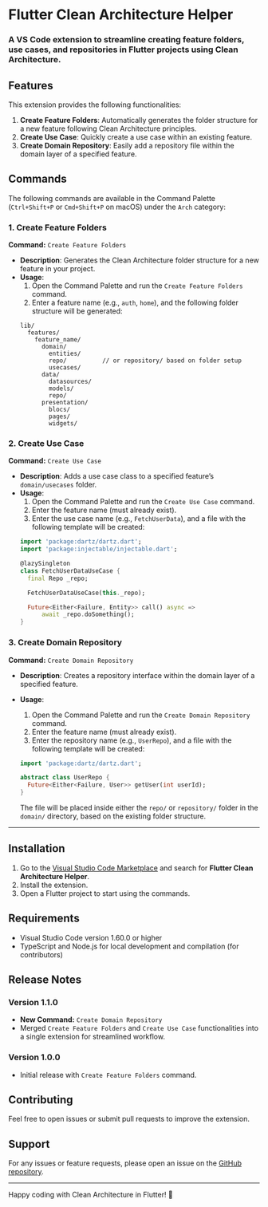 # Flutter Clean Architecture Helper

### A VS Code extension to streamline creating feature folders, use cases, and repositories in Flutter projects using Clean Architecture.

## Features

This extension provides the following functionalities:

1. **Create Feature Folders**: Automatically generates the folder structure for a new feature following Clean Architecture principles.
2. **Create Use Case**: Quickly create a use case within an existing feature.
3. **Create Domain Repository**: Easily add a repository file within the domain layer of a specified feature.

## Commands

The following commands are available in the Command Palette (`Ctrl+Shift+P` or `Cmd+Shift+P` on macOS) under the `Arch` category:

### 1. Create Feature Folders

**Command:** `Create Feature Folders`

- **Description**: Generates the Clean Architecture folder structure for a new feature in your project.
- **Usage**:
  1. Open the Command Palette and run the `Create Feature Folders` command.
  2. Enter a feature name (e.g., `auth`, `home`), and the following folder structure will be generated:
    ```
    lib/
      features/
        feature_name/
          domain/
            entities/
            repo/          // or repository/ based on folder setup
            usecases/
          data/
            datasources/
            models/
            repo/
          presentation/
            blocs/
            pages/
            widgets/
    ```

### 2. Create Use Case

**Command:** `Create Use Case`

- **Description**: Adds a use case class to a specified feature’s `domain/usecases` folder.
- **Usage**:
  1. Open the Command Palette and run the `Create Use Case` command.
  2. Enter the feature name (must already exist).
  3. Enter the use case name (e.g., `FetchUserData`), and a file with the following template will be created:
    ```dart
    import 'package:dartz/dartz.dart';
    import 'package:injectable/injectable.dart';

    @lazySingleton
    class FetchUserDataUseCase {
      final Repo _repo;

      FetchUserDataUseCase(this._repo);

      Future<Either<Failure, Entity>> call() async =>
          await _repo.doSomething();
    }
    ```

### 3. Create Domain Repository

**Command:** `Create Domain Repository`

- **Description**: Creates a repository interface within the domain layer of a specified feature.
- **Usage**:
  1. Open the Command Palette and run the `Create Domain Repository` command.
  2. Enter the feature name (must already exist).
  3. Enter the repository name (e.g., `UserRepo`), and a file with the following template will be created:
    ```dart
    import 'package:dartz/dartz.dart';

    abstract class UserRepo {
      Future<Either<Failure, User>> getUser(int userId);
    }
    ```

    The file will be placed inside either the `repo/` or `repository/` folder in the `domain/` directory, based on the existing folder structure.

---

## Installation

1. Go to the [Visual Studio Code Marketplace](https://marketplace.visualstudio.com/) and search for **Flutter Clean Architecture Helper**.
2. Install the extension.
3. Open a Flutter project to start using the commands.

## Requirements

- Visual Studio Code version 1.60.0 or higher
- TypeScript and Node.js for local development and compilation (for contributors)

## Release Notes

### Version 1.1.0
- **New Command:** `Create Domain Repository`
- Merged `Create Feature Folders` and `Create Use Case` functionalities into a single extension for streamlined workflow.

### Version 1.0.0
- Initial release with `Create Feature Folders` command.

## Contributing

Feel free to open issues or submit pull requests to improve the extension.

## Support

For any issues or feature requests, please open an issue on the [GitHub repository](https://github.com/MHDN55/Flutter-clean-arch-feature).

---

Happy coding with Clean Architecture in Flutter! 🚀
